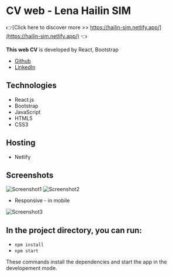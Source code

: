# CV web - Lena Hailin SIM
👉[Click here to discover more >> https://hailin-sim.netlify.app/](https://hailin-sim.netlify.app/) 👈 

**This web CV** is developed by React, Bootstrap
* [Github](https://github.com/Lenasim) 
* [LinkedIn](https://www.linkedin.com/in/lena-hailin-sim/)


## Technologies

* React.js
* Bootstrap
* JavaScript
* HTML5
* CSS3

## Hosting

* Netlify 

## Screenshots

![Screenshot1](https://user-images.githubusercontent.com/58567573/85022842-272ffb00-b174-11ea-9d74-9b6e1d2a597b.png)
![Screenshot2](https://user-images.githubusercontent.com/58567573/85022848-27c89180-b174-11ea-88e1-6f81bcf1168a.png)
* Responsive - in mobile

![Screenshot3](https://user-images.githubusercontent.com/58567573/85022851-27c89180-b174-11ea-87fa-0cdd2f502a4d.png)


## In the project directory, you can run:
* `npm install`
* `npm start`

These commands install the dependencies and start the app in the developement mode.
